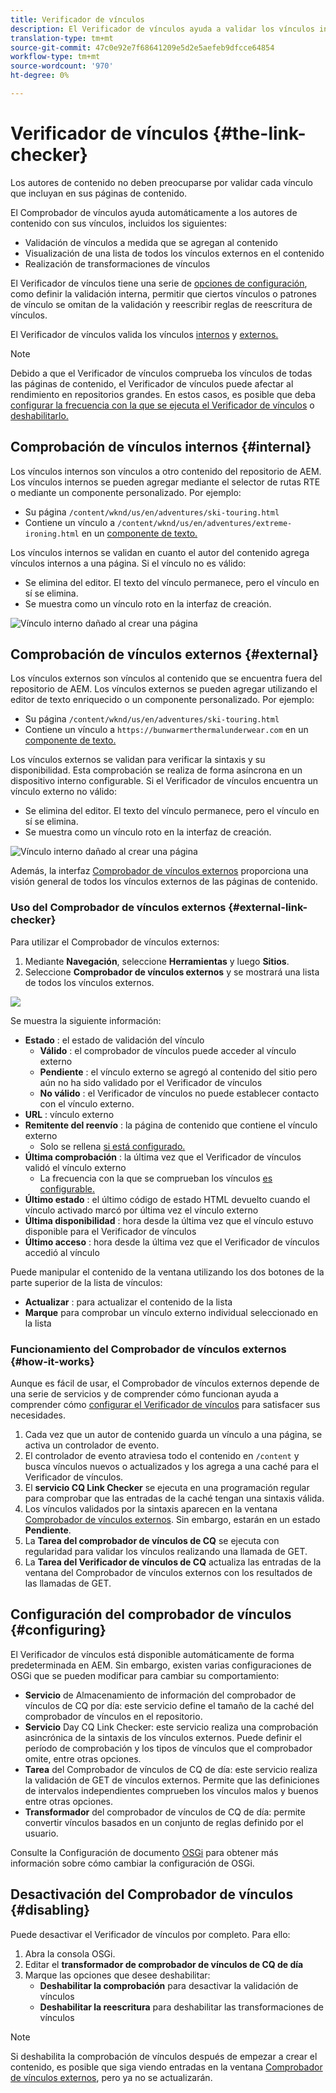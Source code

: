 ```yaml
---
title: Verificador de vínculos
description: El Verificador de vínculos ayuda a validar los vínculos internos y externos y permite la reescritura de vínculos.
translation-type: tm+mt
source-git-commit: 47c0e92e7f68641209e5d2e5aefeb9dfcce64854
workflow-type: tm+mt
source-wordcount: '970'
ht-degree: 0%

---
```



# Verificador de vínculos {#the-link-checker}

Los autores de contenido no deben preocuparse por validar cada vínculo que incluyan en sus páginas de contenido.

El Comprobador de vínculos ayuda automáticamente a los autores de contenido con sus vínculos, incluidos los siguientes:

* Validación de vínculos a medida que se agregan al contenido
* Visualización de una lista de todos los vínculos externos en el contenido
* Realización de transformaciones de vínculos

El Verificador de vínculos tiene una serie de [opciones de configuración](#configuring), como definir la validación interna, permitir que ciertos vínculos o patrones de vínculo se omitan de la validación y reescribir reglas de reescritura de vínculos.

El Verificador de vínculos valida los vínculos [internos](#internal) y [externos.](#external)

>[!NOTE]
>
>Debido a que el Verificador de vínculos comprueba los vínculos de todas las páginas de contenido, el Verificador de vínculos puede afectar al rendimiento en repositorios grandes. En estos casos, es posible que deba [configurar la frecuencia con la que se ejecuta el Verificador de vínculos](#configuring) o [deshabilitarlo.](#disabling)

## Comprobación de vínculos internos {#internal}

Los vínculos internos son vínculos a otro contenido del repositorio de AEM. Los vínculos internos se pueden agregar mediante el selector de rutas RTE o mediante un componente personalizado. Por ejemplo:

* Su página `/content/wknd/us/en/adventures/ski-touring.html`
* Contiene un vínculo a `/content/wknd/us/en/adventures/extreme-ironing.html` en un [componente de texto.](https://experienceleague.adobe.com/docs/experience-manager-core-components/using/components/text.html)

Los vínculos internos se validan en cuanto el autor del contenido agrega vínculos internos a una página. Si el vínculo no es válido:

* Se elimina del editor. El texto del vínculo permanece, pero el vínculo en sí se elimina.
* Se muestra como un vínculo roto en la interfaz de creación.

![Vínculo interno dañado al crear una página](assets/link-checker-invalid-link-internal.png)

## Comprobación de vínculos externos {#external}

Los vínculos externos son vínculos al contenido que se encuentra fuera del repositorio de AEM. Los vínculos externos se pueden agregar utilizando el editor de texto enriquecido o un componente personalizado. Por ejemplo:

* Su página `/content/wknd/us/en/adventures/ski-touring.html`
* Contiene un vínculo a `https://bunwarmerthermalunderwear.com` en un [componente de texto.](https://experienceleague.adobe.com/docs/experience-manager-core-components/using/components/text.html)

Los vínculos externos se validan para verificar la sintaxis y su disponibilidad. Esta comprobación se realiza de forma asíncrona en un dispositivo interno configurable. Si el Verificador de vínculos encuentra un vínculo externo no válido:

* Se elimina del editor. El texto del vínculo permanece, pero el vínculo en sí se elimina.
* Se muestra como un vínculo roto en la interfaz de creación.

![Vínculo interno dañado al crear una página](assets/link-checker-invalid-link-external.png)

Además, la interfaz [Comprobador de vínculos externos](#external-link-checker) proporciona una visión general de todos los vínculos externos de las páginas de contenido.

### Uso del Comprobador de vínculos externos {#external-link-checker}

Para utilizar el Comprobador de vínculos externos:

1. Mediante **Navegación**, seleccione **Herramientas** y luego **Sitios**.
1. Seleccione **Comprobador de vínculos externos** y se mostrará una lista de todos los vínculos externos.

![](assets/external-link-checker.png)

Se muestra la siguiente información:

* **Estado** : el estado de validación del vínculo
   * **Válido** : el comprobador de vínculos puede acceder al vínculo externo
   * **Pendiente** : el vínculo externo se agregó al contenido del sitio pero aún no ha sido validado por el Verificador de vínculos
   * **No válido** : el Verificador de vínculos no puede establecer contacto con el vínculo externo.
* **URL** : vínculo externo
* **Remitente del reenvío** : la página de contenido que contiene el vínculo externo
   * Solo se rellena [si está configurado.](#configuring)
* **Última comprobación** : la última vez que el Verificador de vínculos validó el vínculo externo
   * La frecuencia con la que se comprueban los vínculos [es configurable.](#configuring)
* **Último estado** : el último código de estado HTML devuelto cuando el vínculo activado marcó por última vez el vínculo externo
* **Última disponibilidad** : hora desde la última vez que el vínculo estuvo disponible para el Verificador de vínculos
* **Último acceso** : hora desde la última vez que el Verificador de vínculos accedió al vínculo

Puede manipular el contenido de la ventana utilizando los dos botones de la parte superior de la lista de vínculos:

* **Actualizar** : para actualizar el contenido de la lista
* **Marque**  para comprobar un vínculo externo individual seleccionado en la lista

### Funcionamiento del Comprobador de vínculos externos {#how-it-works}

Aunque es fácil de usar, el Comprobador de vínculos externos depende de una serie de servicios y de comprender cómo funcionan ayuda a comprender cómo [configurar el Verificador de vínculos](#configuring) para satisfacer sus necesidades.

1. Cada vez que un autor de contenido guarda un vínculo a una página, se activa un controlador de evento.
1. El controlador de evento atraviesa todo el contenido en `/content` y busca vínculos nuevos o actualizados y los agrega a una caché para el Verificador de vínculos.
1. El **servicio CQ Link Checker** se ejecuta en una programación regular para comprobar que las entradas de la caché tengan una sintaxis válida.
1. Los vínculos validados por la sintaxis aparecen en la ventana [Comprobador de vínculos externos](#external-link-checker). Sin embargo, estarán en un estado **Pendiente**.
1. La **Tarea del comprobador de vínculos de CQ** se ejecuta con regularidad para validar los vínculos realizando una llamada de GET.
1. La **Tarea del Verificador de vínculos de CQ** actualiza las entradas de la ventana del Comprobador de vínculos externos con los resultados de las llamadas de GET.

## Configuración del comprobador de vínculos {#configuring}

El Verificador de vínculos está disponible automáticamente de forma predeterminada en AEM. Sin embargo, existen varias configuraciones de OSGi que se pueden modificar para cambiar su comportamiento:

* **Servicio**  de Almacenamiento de información del comprobador de vínculos de CQ por día: este servicio define el tamaño de la caché del comprobador de vínculos en el repositorio.
* **Servicio**  Day CQ Link Checker: este servicio realiza una comprobación asincrónica de la sintaxis de los vínculos externos. Puede definir el período de comprobación y los tipos de vínculos que el comprobador omite, entre otras opciones.
* **Tarea**  del Comprobador de vínculos de CQ de día: este servicio realiza la validación de GET de vínculos externos. Permite que las definiciones de intervalos independientes comprueben los vínculos malos y buenos entre otras opciones.
* **Transformador**  del comprobador de vínculos de CQ de día: permite convertir vínculos basados en un conjunto de reglas definido por el usuario.

Consulte la Configuración de documento [OSGi](/help/sites-deploying/osgi-configuration-settings.md) para obtener más información sobre cómo cambiar la configuración de OSGi.

## Desactivación del Comprobador de vínculos {#disabling}

Puede desactivar el Verificador de vínculos por completo. Para ello:

1. Abra la consola OSGi.
1. Editar el **transformador de comprobador de vínculos de CQ de día**
1. Marque las opciones que desee deshabilitar:
   * **Deshabilitar la comprobación**  para desactivar la validación de vínculos
   * **Deshabilitar la reescritura**  para deshabilitar las transformaciones de vínculos

>[!NOTE]
>
>Si deshabilita la comprobación de vínculos después de empezar a crear el contenido, es posible que siga viendo entradas en la ventana [Comprobador de vínculos externos](#external-link-checker), pero ya no se actualizarán.
